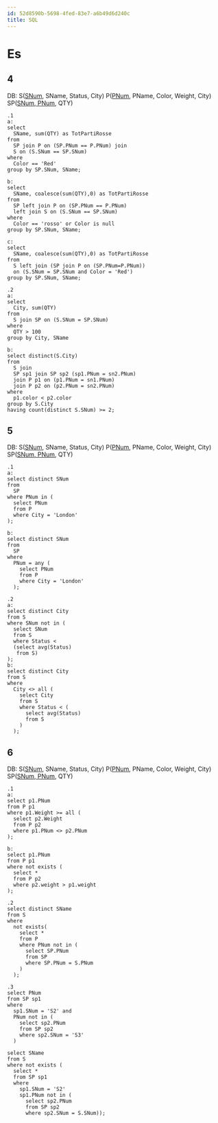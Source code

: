 ```yaml
---
id: 52d8590b-5698-4fed-83e7-a6b49d6d240c
title: SQL
---
```


# Es

## 4

DB: S(<u>SNum</u>, SName, Status, City) P(<u>PNum</u>, PName, Color, Weight, City) SP(<u>SNum, PNum</u>, QTY)

``` example
.1
a:
select
  SName, sum(QTY) as TotPartiRosse
from
  SP join P on (SP.PNum == P.PNum) join
  S on (S.SNum == SP.SNum)
where
  Color == 'Red'
group by SP.SNum, SName;

b:
select
  SName, coalesce(sum(QTY),0) as TotPartiRosse
from
  SP left join P on (SP.PNum == P.PNum)
  left join S on (S.SNum == SP.SNum)
where
  Color == 'rosso' or Color is null
group by SP.SNum, SName;

c:
select
  SName, coalesce(sum(QTY),0) as TotPartiRosse
from
  S left join (SP join P on (SP.PNum=P.PNum))
  on (S.SNum = SP.SNum and Color = 'Red')
group by SP.SNum, SName;

.2
a:
select
  City, sum(QTY)
from
  S join SP on (S.SNum = SP.SNum)
where
  QTY > 100
group by City, SName

b:
select distinct(S.City)
from
  S join
  SP sp1 join SP sp2 (sp1.PNum = sn2.PNum)
  join P p1 on (p1.PNum = sn1.PNum)
  join P p2 on (p2.PNum = sn2.PNum)
where
  p1.color < p2.color
group by S.City
having count(distinct S.SNum) >= 2;
```

## 5

DB: S(<u>SNum</u>, SName, Status, City) P(<u>PNum</u>, PName, Color, Weight, City) SP(<u>SNum, PNum</u>, QTY)

``` example
.1
a:
select distinct SNum
from
  SP
where PNum in (
  select PNum
  from P
  where City = 'London'
);

b:
select distinct SNum
from
  SP
where
  PNum = any (
    select PNum
    from P
    where City = 'London'
  );

.2
a:
select distinct City
from S
where SNum not in (
  select SNum
  from S
  where Status <
  (select avg(Status)
   from S)
);
b:
select distinct City
from S
where
  City <> all (
    select City
    from S
    where Status < (
      select avg(Status)
      from S
    )
  );

```

## 6

DB: S(<u>SNum</u>, SName, Status, City) P(<u>PNum</u>, PName, Color, Weight, City) SP(<u>SNum, PNum</u>, QTY)

``` example
.1
a:
select p1.PNum
from P p1
where p1.Weight >= all (
  select p2.Weight
  from P p2
  where p1.PNum <> p2.PNum
);

b:
select p1.PNum
from P p1
where not exists (
  select *
  from P p2
  where p2.weight > p1.weight
);

.2
select distinct SName
from S
where
  not exists(
    select *
    from P
    where PNum not in (
      select SP.PNum
      from SP
      where SP.PNum = S.PNum
    )
  );

.3
select PNum
from SP sp1
where
  sp1.SNum = 'S2' and
  PNum not in (
    select sp2.PNum
    from SP sp2
    where sp2.SNum = 'S3'
  )

select SName
from S
where not exists (
  select *
  from SP sp1
  where
    sp1.SNum = 'S2'
    sp1.PNum not in (
      select sp2.PNum
      from SP sp2
      where sp2.SNum = S.SNum));
```
